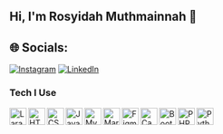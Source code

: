## Hi, I'm Rosyidah Muthmainnah 👋

## 🌐 Socials:
[![Instagram](https://img.shields.io/badge/Instagram-%23E4405F.svg?logo=Instagram&logoColor=white)](https://instagram.com/rosyimuth) [![LinkedIn](https://img.shields.io/badge/LinkedIn-%230077B5.svg?logo=linkedin&logoColor=white)](https://linkedin.com/in/rosyimuth) 

### Tech I Use
<a href="#"><img align="left" alt="Laravel" title="Laravel" width="30px" src="https://upload.wikimedia.org/wikipedia/commons/9/9a/Laravel.svg" /></a>
<a href="#"><img align="left" alt="HTML" title="HTML" width="30px" src="https://upload.wikimedia.org/wikipedia/commons/6/61/HTML5_logo_and_wordmark.svg" /></a>
<a href="#"><img align="left" alt="CSS" title="CSS" width="30px" src="https://upload.wikimedia.org/wikipedia/commons/d/d5/CSS3_logo_and_wordmark.svg" /></a>
<a href="#"><img align="left" alt="JavaScript" title="JavaScript" width="30px" src="https://upload.wikimedia.org/wikipedia/commons/6/6a/JavaScript-logo.png" /></a>
<a href="#"><img align="left" alt="MySQL" title="MySQL" width="30px" src="https://upload.wikimedia.org/wikipedia/en/d/dd/MySQL_logo.svg" /></a>
<a href="#"><img align="left" alt="MariaDB" title="MariaDB" width="30px" src="https://upload.wikimedia.org/wikipedia/commons/9/9c/MariaDB_colour_logo.svg" /></a>
<a href="#"><img align="left" alt="Figma" title="Figma" width="30px" src="https://upload.wikimedia.org/wikipedia/commons/3/33/Figma-logo.svg" /></a>
<a href="#"><img align="left" alt="Canva" title="Canva" width="30px" src="https://upload.wikimedia.org/wikipedia/commons/8/8c/Canva_Logo_2021.svg" /></a>
<a href="#"><img align="left" alt="Bootstrap" title="Bootstrap" width="30px" src="https://upload.wikimedia.org/wikipedia/commons/b/b2/Bootstrap_logo.svg" /></a>
<a href="#"><img align="left" alt="PHP" title="PHP" width="30px" src="https://upload.wikimedia.org/wikipedia/commons/2/27/PHP-logo.svg" /></a>
<a href="#"><img align="left" alt="Python" title="Python" width="30px" src="https://upload.wikimedia.org/wikipedia/commons/c/c3/Python-logo-notext.svg" /></a>


<!-- Proudly created with GPRM ( https://gprm.itsvg.in ) -->

